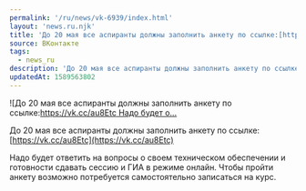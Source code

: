 ```yaml
---
permalink: '/ru/news/vk-6939/index.html'
layout: 'news.ru.njk'
title: 'До 20 мая все аспиранты должны заполнить анкету по ссылке:[https://vk.cc/au8Etc    Надо будет о'
source: ВКонтакте
tags:
  - news_ru
description: 'До 20 мая все аспиранты должны заполнить анкету по ссылке:[https://vk.cc/au8Etc    Надо будет о…'
updatedAt: 1589563802
---
```

![До 20 мая все аспиранты должны заполнить анкету по ссылке:[https://vk.cc/au8Etc    Надо будет о…](https://sun9-53.userapi.com/impg/c857724/v857724935/1f0442/l8jlLQpghsI.jpg?size=600x375&quality=96&proxy=1&sign=ae1f9cac6ea0d5cfd30d59c3e8df02fd&c_uniq_tag=6YMgpUha0iaZVmrbT99jbTnPV1jfJ99gZJ_iIqJC6ts&type=album)

До 20 мая все аспиранты должны заполнить анкету по ссылке: [https://vk.cc/au8Etc](https://vk.cc/au8Etc)

Надо будет ответить на вопросы о своем техническом обеспечении и готовности сдавать сессию и ГИА в режиме онлайн. Чтобы пройти анкету возможно потребуется самостоятельно записаться на курс.
